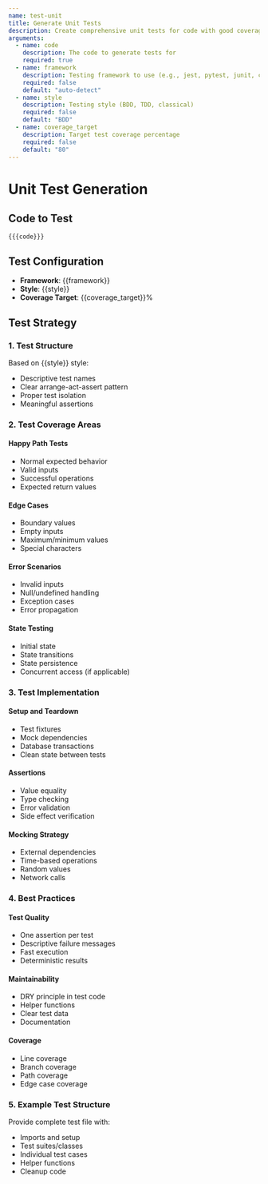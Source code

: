 ```yaml
---
name: test-unit
title: Generate Unit Tests
description: Create comprehensive unit tests for code with good coverage
arguments:
  - name: code
    description: The code to generate tests for
    required: true
  - name: framework
    description: Testing framework to use (e.g., jest, pytest, junit, cargo test)
    required: false
    default: "auto-detect"
  - name: style
    description: Testing style (BDD, TDD, classical)
    required: false
    default: "BDD"
  - name: coverage_target
    description: Target test coverage percentage
    required: false
    default: "80"
---
```


# Unit Test Generation

## Code to Test
```
{{{code}}}
```

## Test Configuration
- **Framework**: {{framework}}
- **Style**: {{style}}
- **Coverage Target**: {{coverage_target}}%

## Test Strategy

### 1. Test Structure
Based on {{style}} style:
- Descriptive test names
- Clear arrange-act-assert pattern
- Proper test isolation
- Meaningful assertions

### 2. Test Coverage Areas

#### Happy Path Tests
- Normal expected behavior
- Valid inputs
- Successful operations
- Expected return values

#### Edge Cases
- Boundary values
- Empty inputs
- Maximum/minimum values
- Special characters

#### Error Scenarios
- Invalid inputs
- Null/undefined handling
- Exception cases
- Error propagation

#### State Testing
- Initial state
- State transitions
- State persistence
- Concurrent access (if applicable)

### 3. Test Implementation

#### Setup and Teardown
- Test fixtures
- Mock dependencies
- Database transactions
- Clean state between tests

#### Assertions
- Value equality
- Type checking
- Error validation
- Side effect verification

#### Mocking Strategy
- External dependencies
- Time-based operations
- Random values
- Network calls

### 4. Best Practices

#### Test Quality
- One assertion per test
- Descriptive failure messages
- Fast execution
- Deterministic results

#### Maintainability
- DRY principle in test code
- Helper functions
- Clear test data
- Documentation

#### Coverage
- Line coverage
- Branch coverage
- Path coverage
- Edge case coverage

### 5. Example Test Structure
Provide complete test file with:
- Imports and setup
- Test suites/classes
- Individual test cases
- Helper functions
- Cleanup code